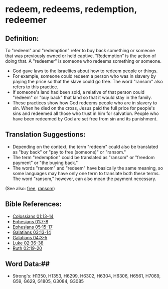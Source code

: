 # redeem, redeems, redemption, redeemer #

## Definition: ##

To "redeem" and "redemption" refer to buy back something or someone that was previously owned or held captive. "Redemption" is the action of doing that. A "redeemer" is someone who redeems something or someone. 

* God gave laws to the Israelites about how to redeem people or things.
* For example, someone could redeem a person who was in slavery by paying the price so that the slave could go free. The word "ransom" also refers to this practice.
* If someone's land had been sold, a relative of that person could "redeem" or "buy back" that land so that it would stay in the family.
* These practices show how God redeems people who are in slavery to sin. When he died on the cross, Jesus paid the full price for people's sins and redeemed all those who trust in him for salvation. People who have been redeemed by God are set free from sin and its punishment.

## Translation Suggestions: ##

* Depending on the context, the term "redeem" could also be translated as "buy back" or "pay to free (someone)" or "ransom."
* The term "redemption" could be translated as "ransom" or "freedom payment" or "the buying back."
* The words "ransom" and "redeem" have basically the same meaning, so some languages may have only  one term to translate both these terms. The word "ransom," however, can also mean the payment necessary.

(See also: [free](../other/free.md), [ransom](ransom.md))

## Bible References: ##

* [Colossians 01:13-14](rc://en/tn/help/col/01/13)
* [Ephesians 01:7-8](rc://en/tn/help/eph/01/07)
* [Ephesians 05:15-17](rc://en/tn/help/eph/05/15)
* [Galatians 03:13-14](rc://en/tn/help/gal/03/13)
* [Galatians 04:3-5](rc://en/tn/help/gal/04/03)
* [Luke 02:36-38](rc://en/tn/help/luk/02/36)
* [Ruth 02:19-20](rc://en/tn/help/rut/02/19)


## Word Data:##

* Strong's: H1350, H1353, H6299, H6302, H6304, H6306, H6561, H7069, G59, G629, G1805, G3084, G3085

